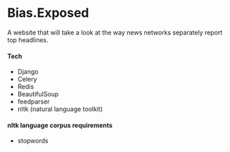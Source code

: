 # Bias.Exposed #

A website that will take a look at the way news networks separately report top headlines.

#### Tech ####
* Django
* Celery
* Redis
* BeautifulSoup
* feedparser
* nltk (natural language toolkit)

#### nltk language corpus requirements ####
* stopwords

